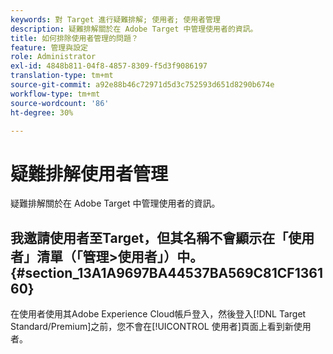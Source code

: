 ```yaml
---
keywords: 對 Target 進行疑難排解; 使用者; 使用者管理
description: 疑難排解關於在 Adobe Target 中管理使用者的資訊。
title: 如何排除使用者管理的問題？
feature: 管理與設定
role: Administrator
exl-id: 4848b811-04f8-4857-8309-f5d3f9086197
translation-type: tm+mt
source-git-commit: a92e88b46c72971d5d3c752593d651d8290b674e
workflow-type: tm+mt
source-wordcount: '86'
ht-degree: 30%

---
```


# 疑難排解使用者管理

疑難排解關於在 Adobe Target 中管理使用者的資訊。

## 我邀請使用者至Target，但其名稱不會顯示在「使用者」清單（「管理>使用者」）中。{#section_13A1A9697BA44537BA569C81CF136160}

在使用者使用其Adobe Experience Cloud帳戶登入，然後登入[!DNL Target Standard/Premium]之前，您不會在[!UICONTROL 使用者]頁面上看到新使用者。
